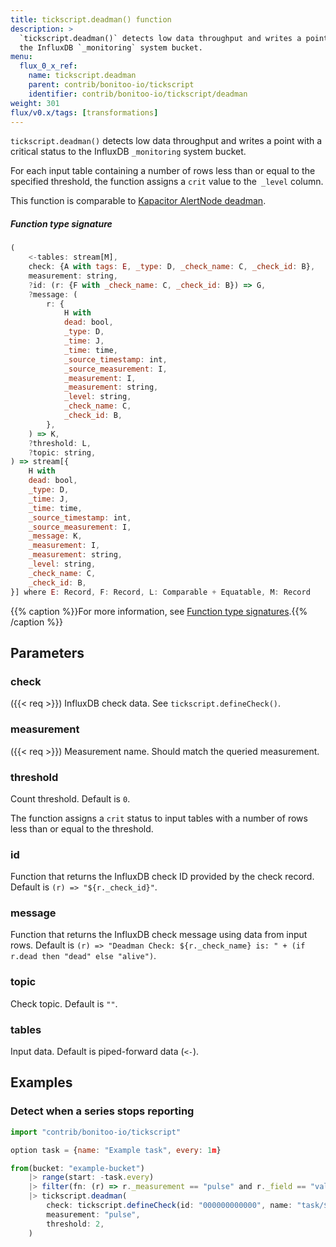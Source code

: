 ```yaml
---
title: tickscript.deadman() function
description: >
  `tickscript.deadman()` detects low data throughput and writes a point with a critical status to
  the InfluxDB `_monitoring` system bucket.
menu:
  flux_0_x_ref:
    name: tickscript.deadman
    parent: contrib/bonitoo-io/tickscript
    identifier: contrib/bonitoo-io/tickscript/deadman
weight: 301
flux/v0.x/tags: [transformations]
---
```


<!------------------------------------------------------------------------------

IMPORTANT: This page was generated from comments in the Flux source code. Any
edits made directly to this page will be overwritten the next time the
documentation is generated. 

To make updates to this documentation, update the function comments above the
function definition in the Flux source code:

https://github.com/influxdata/flux/blob/master/stdlib/contrib/bonitoo-io/tickscript/tickscript.flux#L188-L244

Contributing to Flux: https://github.com/influxdata/flux#contributing
Fluxdoc syntax: https://github.com/influxdata/flux/blob/master/docs/fluxdoc.md

------------------------------------------------------------------------------->

`tickscript.deadman()` detects low data throughput and writes a point with a critical status to
the InfluxDB `_monitoring` system bucket.

For each input table containing a number of rows less than or equal to the specified threshold,
the function assigns a `crit` value to the` _level` column.

This function is comparable to [Kapacitor AlertNode deadman](https://docs.influxdata.com/kapacitor/latest/nodes/stream_node/#deadman).

##### Function type signature

```js
(
    <-tables: stream[M],
    check: {A with tags: E, _type: D, _check_name: C, _check_id: B},
    measurement: string,
    ?id: (r: {F with _check_name: C, _check_id: B}) => G,
    ?message: (
        r: {
            H with
            dead: bool,
            _type: D,
            _time: J,
            _time: time,
            _source_timestamp: int,
            _source_measurement: I,
            _measurement: I,
            _measurement: string,
            _level: string,
            _check_name: C,
            _check_id: B,
        },
    ) => K,
    ?threshold: L,
    ?topic: string,
) => stream[{
    H with
    dead: bool,
    _type: D,
    _time: J,
    _time: time,
    _source_timestamp: int,
    _source_measurement: I,
    _message: K,
    _measurement: I,
    _measurement: string,
    _level: string,
    _check_name: C,
    _check_id: B,
}] where E: Record, F: Record, L: Comparable + Equatable, M: Record
```

{{% caption %}}For more information, see [Function type signatures](/flux/v0.x/function-type-signatures/).{{% /caption %}}

## Parameters

### check
({{< req >}})
InfluxDB check data. See `tickscript.defineCheck()`.



### measurement
({{< req >}})
Measurement name. Should match the queried measurement.



### threshold

Count threshold. Default is `0`.

The function assigns a `crit` status to input tables with a number of rows less than or equal to the threshold.

### id

Function that returns the InfluxDB check ID provided by the check record.
Default is `(r) => "${r._check_id}"`.



### message

Function that returns the InfluxDB check message using data from input rows.
Default is `(r) => "Deadman Check: ${r._check_name} is: " + (if r.dead then "dead" else "alive")`.



### topic

Check topic. Default is `""`.



### tables

Input data. Default is piped-forward data (`<-`).




## Examples

### Detect when a series stops reporting

```js
import "contrib/bonitoo-io/tickscript"

option task = {name: "Example task", every: 1m}

from(bucket: "example-bucket")
    |> range(start: -task.every)
    |> filter(fn: (r) => r._measurement == "pulse" and r._field == "value")
    |> tickscript.deadman(
        check: tickscript.defineCheck(id: "000000000000", name: "task/${r.service}"),
        measurement: "pulse",
        threshold: 2,
    )
```

